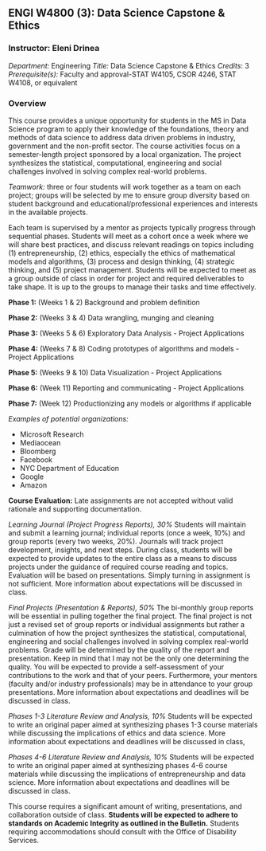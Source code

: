 ## ENGI W4800 (3): Data Science Capstone & Ethics
### Instructor: Eleni Drinea

*Department:* Engineering
*Title:* Data Science Capstone & Ethics
*Credits*: 3
*Prerequisite(s):* Faculty and approval-STAT W4105, CSOR 4246, STAT W4108, or equivalent

### Overview

This course provides a unique opportunity for students in the MS in Data Science program to apply their knowledge of the foundations, theory and methods of data science to address data driven problems in industry, government and the non-profit sector. The course activities focus on a semester-length project sponsored by a local organization. The project synthesizes the statistical, computational, engineering and social challenges involved in solving complex real-world problems.

*Teamwork:* three or four students will work together as a team on each project; groups will be selected by me to ensure group diversity based on student background and educational/professional experiences and interests in the available projects.

Each team is supervised by a mentor as projects typically progress through sequential phases. Students will meet as a cohort once a week where we will share best practices, and discuss relevant readings on topics including (1) entrepreneurship, (2) ethics, especially the ethics of mathematical models and algorithms, (3) process and design thinking, (4) strategic thinking, and (5) project management. Students will be expected to meet as a group outside of class in order for project and required deliverables to take shape. It is up to the groups to manage their tasks and time effectively.

**Phase 1:** (Weeks 1 & 2)
Background and problem definition

**Phase 2:** (Weeks 3 & 4)
Data wrangling, munging and cleaning

**Phase 3:** (Weeks 5 & 6)
Exploratory Data Analysis - Project Applications

**Phase 4:** (Weeks 7 & 8)
Coding prototypes of algorithms and models - Project Applications

**Phase 5:** (Weeks 9 & 10)
Data Visualization - Project Applications

**Phase 6:** (Week 11)
Reporting and communicating - Project Applications

**Phase 7:** (Week 12)
Productionizing any models or algorithms if applicable

*Examples of potential organizations:*

+ Microsoft Research
+ Mediaocean
+ Bloomberg
+ Facebook
+ NYC Department of Education
+ Google
+ Amazon

**Course Evaluation:** Late assignments are not accepted without valid rationale and supporting documentation.

*Learning Journal (Project Progress Reports), 30%*
Students will maintain and submit a learning journal; individual reports (once a week, 10%) and group reports (every two weeks, 20%). Journals will track project development, insights, and next steps. During class, students will be expected to provide updates to the entire class as a means to discuss projects under the guidance of required course reading and topics. Evaluation will be based on presentations. Simply turning in assignment is not sufficient. More information about expectations will be discussed in class.



*Final Projects (Presentation & Reports), 50%*
The bi-monthly group reports will be essential in pulling together the final project. The final project is not just a revised set of group reports or individual assignments but rather a culmination of how the project synthesizes the statistical, computational, engineering and social challenges involved in solving complex real-world problems. Grade will be determined by the quality of the report and presentation. Keep in mind that I may not be the only one determining the quality. You will be expected to provide a self-assessment of your contributions to the work and that of your peers. Furthermore, your mentors (faculty and/or industry professionals) may be in attendance to your group presentations. More information about expectations and deadlines will be discussed in class.

*Phases 1-3 Literature Review and Analysis, 10%*
Students will be expected to write an original paper aimed at synthesizing phases 1-3 course materials while discussing the implications of ethics and data science. More information about expectations and deadlines will be discussed in class,

*Phases 4-6 Literature Review and Analysis, 10%*
Students will be expected to write an original paper aimed at synthesizing phases 4-6 course materials while discussing the implications of entrepreneurship and data science. More information about expectations and deadlines will be discussed in class.

This course requires a significant amount of writing, presentations, and collaboration outside of class. **Students will be expected to adhere to standards on Academic Integrity as outlined in the Bulletin.**
Students requiring accommodations should consult with the Office of Disability Services.

